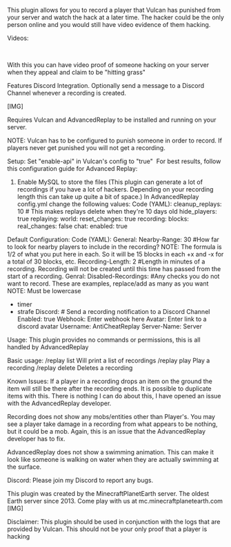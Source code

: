 This plugin allows for you to record a player that Vulcan has punished from your server and watch the hack at a later time. The hacker could be the only person online and you would still have video evidence of them hacking.

Videos:


​

With this you can have video proof of someone hacking on your server when they appeal and claim to be "hitting grass"

Features Discord Integration. Optionally send a message to a Discord Channel whenever a recording is created.

[​IMG]

Requires Vulcan and AdvancedReplay to be installed and running on your server.

NOTE: Vulcan has to be configured to punish someone in order to record. If players never get punished you will not get a recording.


Setup:
Set "enable-api" in Vulcan's config to "true"
​
For best results, follow this configuration guide for Advanced Replay:

1. Enable MySQL to store the files (This plugin can generate a lot of recordings if you have a lot of hackers. Depending on your recording length this can take up quite a bit of space.)
In AdvancedReplay config.yml change the following values:
Code (YAML):
cleanup_replays: 10 # This makes replays delete when they're 10 days old
hide_players: true
replaying:
  world:
    reset_changes: true
recording:
  blocks:
    real_changes: false
  chat:
    enabled: true
 
Default Configuration:​
Code (YAML):
General:
  Nearby-Range: 30     #How far to look for nearby players to include in the recording? NOTE: The formula is 1/2 of what you put here in each. So it will be 15 blocks in each +x and -x for a total of 30 blocks, etc.
  Recording-Length: 2 #Length in minutes of a recording. Recording will not be created until this time has passed from the start of a recording.
Genral:
  Disabled-Recordings: #Any checks you do not want to record. These are examples, replace/add as many as you want NOTE: Must be lowercase
  - timer
  - strafe
Discord: # Send a recording notification to a Discord Channel
  Enabled: true
  Webhook: Enter webhook here
  Avatar: Enter link to a discord avatar
  Username: AntiCheatReplay
  Server-Name: Server

Usage:​
This plugin provides no commands or permissions, this is all handled by AdvancedReplay

Basic usage:
/replay list Will print a list of recordings
/replay play <recording> Play a recording
/replay delete <recording> Deletes a recording


Known Issues:
If a player in a recording drops an item on the ground the item will still be there after the recording ends. It is possible to duplicate items with this.
There is nothing I can do about this, I have opened an issue with the AdvancedReplay developer.​

Recording does not show any mobs/entities other than Player's. You may see a player take damage in a recording from what appears to be nothing, but it could be a mob. Again, this is an issue that the AdvancedReplay developer has to fix.

AdvancedReplay does not show a swimming animation. This can make it look like someone is walking on water when they are actually swimming at the surface.

Discord:
Please join my Discord to report any bugs.

This plugin was created by the MinecraftPlanetEarth server. The oldest Earth server since 2013. Come play with us at
mc.minecraftplanetearth.com
[​IMG]


Disclaimer:
This plugin should be used in conjunction with the logs that are provided by Vulcan. This should not be your only proof that a player is hacking​
